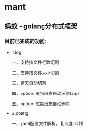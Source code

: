 # mant
## 蚂蚁 - golang分布式框架
### 目前已完成的功能:
+ 1.log:

    一、支持按文件行数切割
    
    二、支持按文件大小切割
    
    三、跨天自动切割
    
    四、option: 支持日志自动压缩(zip)
    
    五、option: 过期日志自动删除
    
    
+ 2.config:
    
    一、yaml配置文件解析，复杂度: O(1)    
